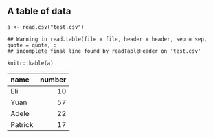 A table of data
---------------

    a <- read.csv("test.csv")

    ## Warning in read.table(file = file, header = header, sep = sep, quote = quote, :
    ## incomplete final line found by readTableHeader on 'test.csv'

    knitr::kable(a)

<table>
<thead>
<tr class="header">
<th style="text-align: left;">name</th>
<th style="text-align: right;">number</th>
</tr>
</thead>
<tbody>
<tr class="odd">
<td style="text-align: left;">Eli</td>
<td style="text-align: right;">10</td>
</tr>
<tr class="even">
<td style="text-align: left;">Yuan</td>
<td style="text-align: right;">57</td>
</tr>
<tr class="odd">
<td style="text-align: left;">Adele</td>
<td style="text-align: right;">22</td>
</tr>
<tr class="even">
<td style="text-align: left;">Patrick</td>
<td style="text-align: right;">17</td>
</tr>
</tbody>
</table>
